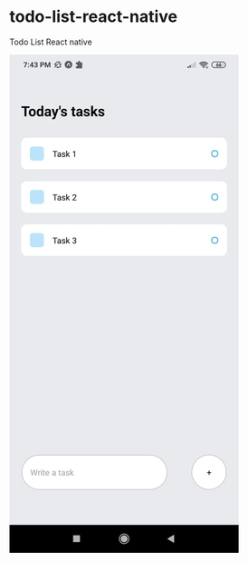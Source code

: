 # todo-list-react-native
Todo List React native

![alt text](https://github.com/buscanopaul/todo-list-react-native/blob/master/todolist.jpg?raw=true)
